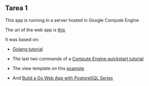 ## Tarea 1

This app is running in a server hosted in Google Compute Engine

The url of the web app is [this](http://t1iic2173.appspot.com/)

It was based on:

- [Golang tutorial](https://golang.org/doc/articles/wiki/)

- The last two commands of a [Compute Engine quickstart tutorial](https://console.cloud.google.com/compute/instances?project=t1iic2173&folder&organizationId=710988912831&tutorial=compute_quickstart)

- The view template on this [example](https://github.com/GoogleCloudPlatform/golang-samples/blob/8deb2909eadf32523007fd8fe9e8755a12c6d463/appengine/gophers/gophers-4/main.go)

- And [Build a Go Web App with PostgreSQL Series](https://www.calhoun.io/inserting-records-into-a-postgresql-database-with-gos-database-sql-package/)





